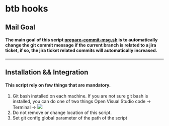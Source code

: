 # btb hooks

## Mail Goal

#### The main goal of this script [prepare-commit-msg.sh](./prepare-commit-msg.sh) is to automatically change the git commit message if the current branch is related to a jira ticket, if so, the jira ticket related commits will automatically increased.

---

## Installation && Integration

#### This script rely on few things that are mandatory.

1.  Git bash installed on each machine.
     If you are not sure git bash is installed, you can do one of two things
        Open Visual Studio code -> Terminal -> <img src="./Terminal.png"> </img>
2.  Do not remove or change location of this script.
3.  Set git config global parameter of the path of the script
